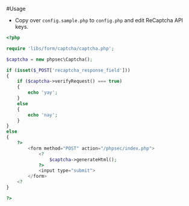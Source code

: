 #Usage

* Copy over `config.sample.php` to `config.php` and edit ReCaptcha API keys.

```php
<?php

require 'libs/form/captcha/captcha.php';

$captcha = new phpsec\Captcha();

if (isset($_POST['recaptcha_response_field']))
{
    if ($captcha->verifyRequest() === true)
    {
        echo 'yay';
    }
    else
    {
        echo 'nay';
    }
}
else
{
    ?>
        <form method="POST" action="/phpsec/index.php">
            <?
                $captcha->generateHtml();
            ?>
            <input type="submit">
        </form>
    <?
}

?>
```

